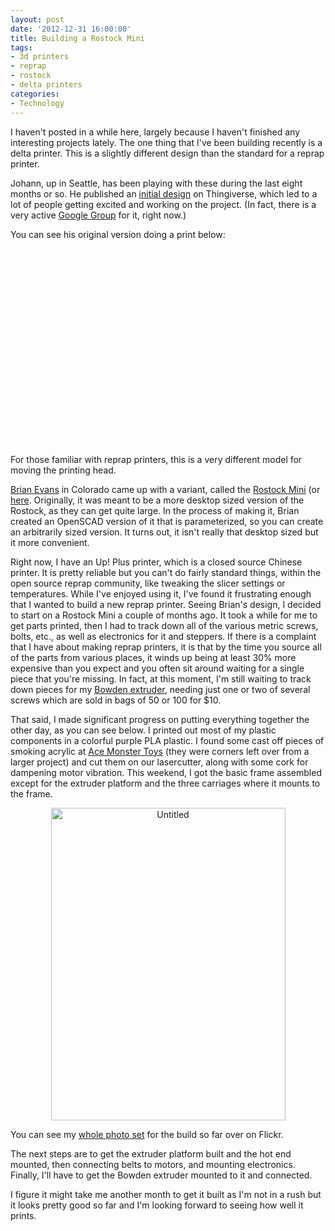 ```yaml
--- 
layout: post
date: '2012-12-31 16:00:00'
title: Building a Rostock Mini
tags: 
- 3d printers
- reprap
- rostock
- delta printers
categories:
- Technology
---
```

I haven't posted in a while here, largely because I haven't finished any interesting projects lately. The one thing that I've been building recently is a delta printer. This is a slightly different design than the standard for a reprap printer.

Johann, up in Seattle, has been playing with these during the last eight months or so. He published an [initial design](http://www.thingiverse.com/thing:17175) on Thingiverse, which led to a lot of people getting excited and working on the project. (In fact, there is a very active [Google Group](https://groups.google.com/forum/#!forum/deltabot) for it, right now.)

You can see his original version doing a print below:

<div style="text-align:center"><object width="560" height="315"><param name="movie" value="http://www.youtube.com/v/od5GqSPq0cQ?version=3&amp;hl=en_US"></param><param name="allowFullScreen" value="true"></param><param name="allowscriptaccess" value="always"></param><embed src="http://www.youtube.com/v/od5GqSPq0cQ?version=3&amp;hl=en_US" type="application/x-shockwave-flash" width="560" height="315" allowscriptaccess="always" allowfullscreen="true"></embed></object></div>

For those familiar with reprap printers, this is a very different model for moving the printing head. 

[Brian Evans](http://hardwired.cc) in Colorado came up with a variant, called the [Rostock Mini](http://reprap.org/wiki/Rostock_mini) (or [here](http://www.thingiverse.com/thing:32850). Originally, it was meant to be a more desktop sized version of the Rostock, as they can get quite large. In the process of making it, Brian created an OpenSCAD version of it that is parameterized, so you can create an arbitrarily sized version. It turns out, it isn't really that desktop sized but it more convenient.

Right now, I have an Up! Plus printer, which is a closed source Chinese printer. It is pretty reliable but you can't do fairly standard things, within the open source reprap community, like tweaking the slicer settings or temperatures. While I've enjoyed using it, I've found it frustrating enough that I wanted to build a new reprap printer. Seeing Brian's design, I decided to start on a Rostock Mini a couple of months ago. It took a while for me to get parts printed, then I had to track down all of the various metric screws, bolts, etc., as well as electronics for it and steppers. If there is a complaint that I have about making reprap printers, it is that by the time you source all of the parts from various places, it winds up being at least 30% more expensive than you expect and you often sit around waiting for a single piece that you're missing. In fact, at this moment, I'm still waiting to track down pieces for my [Bowden extruder](http://airtripper.com/1071/airtrippers-bowden-extruder-v3-updated-design/), needing just one or two of several screws which are sold in bags of 50 or 100 for $10.

That said, I made significant progress on putting everything together the other day, as you can see below. I printed out most of my plastic components in a colorful purple PLA plastic. I found some cast off pieces of smoking acrylic at [Ace Monster Toys](http://www.acemonstertoys) (they were corners left over from a larger project) and cut them on our lasercutter, along with some cork for dampening motor vibration. This weekend, I got the basic frame assembled except for the extruder platform and the three carriages where it mounts to the frame.

<div style="text-align:center"><a href="http://www.flickr.com/photos/albill/8327908724/" title="Untitled by albill, on Flickr"><img src="http://farm9.staticflickr.com/8493/8327908724_95c9facaa9.jpg" width="375" height="500" alt="Untitled"></a></div>

You can see my [whole photo set](http://www.flickr.com/photos/albill/sets/72157632385061723/) for the build so far over on Flickr. 

The next steps are to get the extruder platform built and the hot end mounted, then connecting belts to motors, and mounting electronics. Finally, I'll have to get the Bowden extruder mounted to it and connected. 

I figure it might take me another month to get it built as I'm not in a rush but it looks pretty good so far and I'm looking forward to seeing how well it prints.